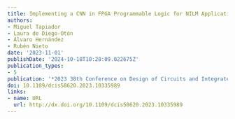 ```yaml
---
title: Implementing a CNN in FPGA Programmable Logic for NILM Application
authors:
- Miguel Tapiador
- Laura de Diego-Otón
- Álvaro Hernández
- Rubén Nieto
date: '2023-11-01'
publishDate: '2024-10-18T10:28:09.022675Z'
publication_types:
- 5
publication: '*2023 38th Conference on Design of Circuits and Integrated Systems (DCIS)*'
doi: 10.1109/dcis58620.2023.10335989
links:
- name: URL
  url: http://dx.doi.org/10.1109/dcis58620.2023.10335989
---
```

